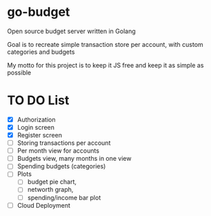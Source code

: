 # go-budget
Open source budget server written in Golang

Goal is to recreate simple transaction store per account, with custom categories and budgets

My motto for this project is to keep it JS free and keep it as simple as possible

# TO DO List
 - [x] Authorization
 - [x] Login screen
 - [x] Register screen
 - [ ] Storing transactions per account
 - [ ] Per month view for accounts
 - [ ] Budgets view, many months in one view
 - [ ] Spending budgets (categories)
 - [ ] Plots
   - [ ] budget pie chart,
   - [ ] networth graph,
   - [ ] spending/income bar plot
 - [ ] Cloud Deployment
